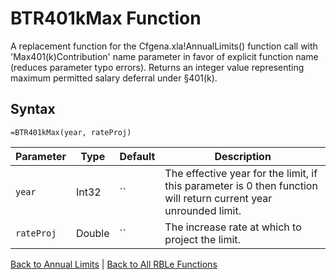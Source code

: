# BTR401kMax Function

A replacement function for the Cfgena.xla!AnnualLimits() function call with 'Max401(k)Contribution' name parameter in favor of explicit function name (reduces parameter typo errors).  Returns an integer value representing maximum permitted salary deferral under §401(k).

## Syntax

```excel
=BTR401kMax(year, rateProj)
```

Parameter | Type | Default | Description
---|---|---|---
`year` | Int32 | `` | The effective year for the limit, if this parameter is 0 then function will return current year unrounded limit.
`rateProj` | Double | `` | The increase rate at which to project the limit.

[Back to Annual Limits](RBLeAnnualLimits.md) | [Back to All RBLe Functions](RBLe.md#function-documentation)